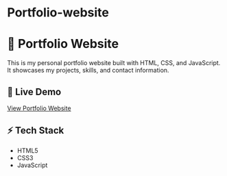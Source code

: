 # Portfolio-website
# 🌟 Portfolio Website

This is my personal portfolio website built with HTML, CSS, and JavaScript.  
It showcases my projects, skills, and contact information.  

## 🔗 Live Demo
[View Portfolio Website](https://github.com/Ruby-here/Portfolio-website
)

## ⚡ Tech Stack
- HTML5  
- CSS3  
- JavaScript  
